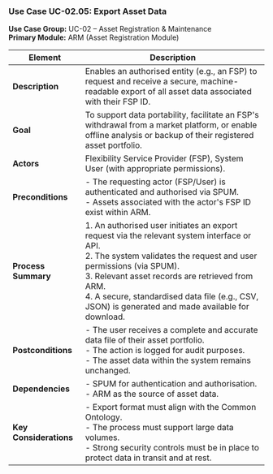 ### Use Case UC-02.05: Export Asset Data  
**Use Case Group:** UC-02 – Asset Registration & Maintenance  
**Primary Module:** ARM (Asset Registration Module)  

| **Element**       | **Description** |
|-------------------|-----------------|
| **Description**   | Enables an authorised entity (e.g., an FSP) to request and receive a secure, machine-readable export of all asset data associated with their FSP ID. |
| **Goal**          | To support data portability, facilitate an FSP's withdrawal from a market platform, or enable offline analysis or backup of their registered asset portfolio. |
| **Actors**        | Flexibility Service Provider (FSP), System User (with appropriate permissions). |
| **Preconditions** | - The requesting actor (FSP/User) is authenticated and authorised via SPUM.<br>- Assets associated with the actor's FSP ID exist within ARM. |
| **Process Summary** | 1. An authorised user initiates an export request via the relevant system interface or API.<br>2. The system validates the request and user permissions (via SPUM).<br>3. Relevant asset records are retrieved from ARM.<br>4. A secure, standardised data file (e.g., CSV, JSON) is generated and made available for download. |
| **Postconditions** | - The user receives a complete and accurate data file of their asset portfolio.<br>- The action is logged for audit purposes.<br>- The asset data within the system remains unchanged. |
| **Dependencies**  | - SPUM for authentication and authorisation.<br>- ARM as the source of asset data. |
| **Key Considerations** | - Export format must align with the Common Ontology.<br>- The process must support large data volumes.<br>- Strong security controls must be in place to protect data in transit and at rest. |
